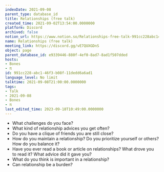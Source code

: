 ```yaml
---
indexDate: 2021-09-08
parent_type: database_id
title: Relationships (free talk)
created_time: 2021-09-02T13:54:00.0000000
platform: Discord
archived: false
notion_url: https://www.notion.so/Relationships-free-talk-991cc228abc146f3b08f11dedd6a6ad1
name: Relationships (free talk)
meeting_link: https://discord.gg/vE7QUXGDnS
object: page
parent_database_id: e9339446-880f-4ef0-8ad7-8ad1f507dded
hosts:
- Bones
- π
id: 991cc228-abc1-46f3-b08f-11dedd6a6ad1
language_level: No limit
talktime: 2021-09-08T21:00:00.0000000
tags:
- Talk
- 2021-09-08
- Bones
- π
last_edited_time: 2023-09-18T10:49:00.0000000
---
```



   - What challenges do you face?
   - What kind of relationship advices you get often?
   - Do you have a clique of friends you are still close?
   - How do you maintain a relationship? Do you prioritize yourself or others? How do you balance it?
   - Have you ever read a book or article on relationships? What drove you to read it? What advice did it gave you?
   - What do you think is important in a relationship?
   - Can relationship be a burden?










